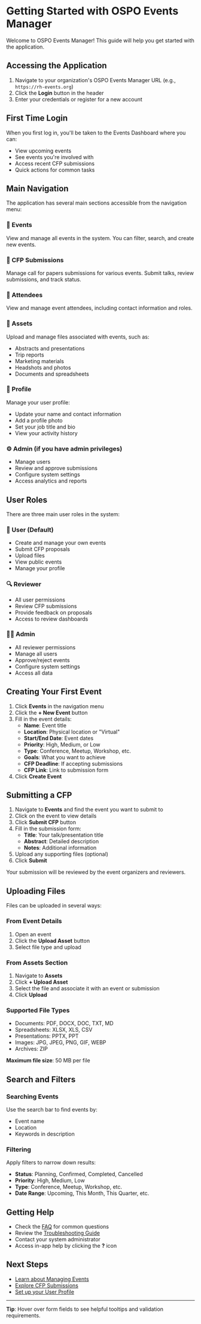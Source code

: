 # Getting Started with OSPO Events Manager

Welcome to OSPO Events Manager! This guide will help you get started with the application.

## Accessing the Application

1. Navigate to your organization's OSPO Events Manager URL (e.g., `https://rh-events.org`)
2. Click the **Login** button in the header
3. Enter your credentials or register for a new account

## First Time Login

When you first log in, you'll be taken to the Events Dashboard where you can:

- View upcoming events
- See events you're involved with
- Access recent CFP submissions
- Quick actions for common tasks

## Main Navigation

The application has several main sections accessible from the navigation menu:

### 📅 Events
View and manage all events in the system. You can filter, search, and create new events.

### 📝 CFP Submissions
Manage call for papers submissions for various events. Submit talks, review submissions, and track status.

### 👥 Attendees
View and manage event attendees, including contact information and roles.

### 📎 Assets
Upload and manage files associated with events, such as:
- Abstracts and presentations
- Trip reports
- Marketing materials
- Headshots and photos
- Documents and spreadsheets

### 👤 Profile
Manage your user profile:
- Update your name and contact information
- Add a profile photo
- Set your job title and bio
- View your activity history

### ⚙️ Admin (if you have admin privileges)
- Manage users
- Review and approve submissions
- Configure system settings
- Access analytics and reports

## User Roles

There are three main user roles in the system:

### 👤 User (Default)
- Create and manage your own events
- Submit CFP proposals
- Upload files
- View public events
- Manage your profile

### 🔍 Reviewer
- All user permissions
- Review CFP submissions
- Provide feedback on proposals
- Access to review dashboards

### 👨‍💼 Admin
- All reviewer permissions
- Manage all users
- Approve/reject events
- Configure system settings
- Access all data

## Creating Your First Event

1. Click **Events** in the navigation menu
2. Click the **+ New Event** button
3. Fill in the event details:
   - **Name**: Event title
   - **Location**: Physical location or "Virtual"
   - **Start/End Date**: Event dates
   - **Priority**: High, Medium, or Low
   - **Type**: Conference, Meetup, Workshop, etc.
   - **Goals**: What you want to achieve
   - **CFP Deadline**: If accepting submissions
   - **CFP Link**: Link to submission form
4. Click **Create Event**

## Submitting a CFP

1. Navigate to **Events** and find the event you want to submit to
2. Click on the event to view details
3. Click **Submit CFP** button
4. Fill in the submission form:
   - **Title**: Your talk/presentation title
   - **Abstract**: Detailed description
   - **Notes**: Additional information
5. Upload any supporting files (optional)
6. Click **Submit**

Your submission will be reviewed by the event organizers and reviewers.

## Uploading Files

Files can be uploaded in several ways:

### From Event Details
1. Open an event
2. Click the **Upload Asset** button
3. Select file type and upload

### From Assets Section
1. Navigate to **Assets**
2. Click **+ Upload Asset**
3. Select the file and associate it with an event or submission
4. Click **Upload**

### Supported File Types
- Documents: PDF, DOCX, DOC, TXT, MD
- Spreadsheets: XLSX, XLS, CSV
- Presentations: PPTX, PPT
- Images: JPG, JPEG, PNG, GIF, WEBP
- Archives: ZIP

**Maximum file size**: 50 MB per file

## Search and Filters

### Searching Events
Use the search bar to find events by:
- Event name
- Location
- Keywords in description

### Filtering
Apply filters to narrow down results:
- **Status**: Planning, Confirmed, Completed, Cancelled
- **Priority**: High, Medium, Low
- **Type**: Conference, Meetup, Workshop, etc.
- **Date Range**: Upcoming, This Month, This Quarter, etc.

## Getting Help

- Check the [FAQ](faq.md) for common questions
- Review the [Troubleshooting Guide](../general/troubleshooting.md)
- Contact your system administrator
- Access in-app help by clicking the **?** icon

## Next Steps

- [Learn about Managing Events](managing-events.md)
- [Explore CFP Submissions](cfp-submissions.md)
- [Set up your User Profile](user-profile.md)

---

**Tip**: Hover over form fields to see helpful tooltips and validation requirements.

